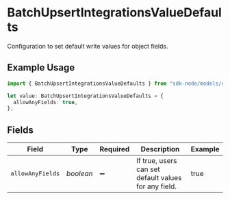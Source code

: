 # BatchUpsertIntegrationsValueDefaults

Configuration to set default write values for object fields.

## Example Usage

```typescript
import { BatchUpsertIntegrationsValueDefaults } from "sdk-node/models/operations";

let value: BatchUpsertIntegrationsValueDefaults = {
  allowAnyFields: true,
};
```

## Fields

| Field                                                | Type                                                 | Required                                             | Description                                          | Example                                              |
| ---------------------------------------------------- | ---------------------------------------------------- | ---------------------------------------------------- | ---------------------------------------------------- | ---------------------------------------------------- |
| `allowAnyFields`                                     | *boolean*                                            | :heavy_minus_sign:                                   | If true, users can set default values for any field. | true                                                 |